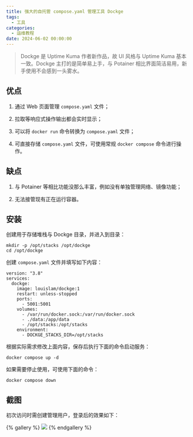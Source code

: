 ```yaml
---
title: 强大的自托管 compose.yaml 管理工具 Dockge
tags:
  - 工具
categories:
  - 运维教程
date: 2024-06-02 00:00:00
---
```


> Dockge 是 Uptime Kuma 作者新作品，故 UI 风格与 Uptime Kuma 基本一致。Dockge 主打的是简单易上手，与 Potainer 相比界面简洁易用，新手使用不会感到一头雾水。

<!-- more -->

## 优点

1. 通过 Web 页面管理 `compose.yaml` 文件；

2. 拉取等响应式操作输出都会实时显示；

3. 可以将 `docker run` 命令转换为 `compose.yaml` 文件；

4. 可直接存储 `compose.yaml` 文件，可使用常规 `docker compose` 命令进行操作。

## 缺点

1. 与 Potainer 等相比功能没那么丰富，例如没有单独管理网络、镜像功能；

2. 无法接管现有正在运行容器。

## 安装

创建用于存储堆栈与 Dockge 目录，并进入到目录：

```
mkdir -p /opt/stacks /opt/dockge
cd /opt/dockge
```

创建 `compose.yaml` 文件并填写如下内容：

```
version: "3.8"
services:
  dockge:
    image: louislam/dockge:1
    restart: unless-stopped
    ports:
      - 5001:5001
    volumes:
      - /var/run/docker.sock:/var/run/docker.sock
      - ./data:/app/data
      - /opt/stacks:/opt/stacks
    environment:
      - DOCKGE_STACKS_DIR=/opt/stacks
```

根据实际需求修改上面内容，保存后执行下面的命令启动服务：

```
docker compose up -d
```

如果需要停止使用，可使用下面的命令：

```
docker compose down
```

## 截图

初次访问时需创建管理用户，登录后的效果如下：

{% gallery %}
![](https://cdn.dusays.com/2024/06/713-1.jpg)
{% endgallery %}